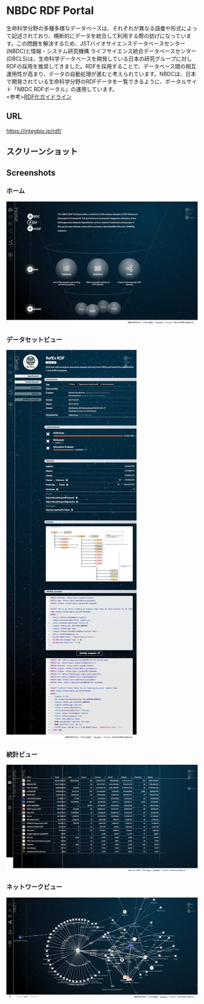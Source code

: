 # NBDC RDF Portal

生命科学分野の多種多様なデータベースは、それぞれが異なる語彙や形式によって記述されており、横断的にデータを統合して利用する際の妨げになっています。この問題を解決するため、JSTバイオサイエンスデータベースセンター(NBDC)と情報・システム研究機構 ライフサイエンス統合データベースセンター(DBCLS)は、生命科学データベースを開発している日本の研究グループに対しRDFの採用を推奨してきました。RDFを採用することで、データベース間の相互運用性が高まり、データの自動処理が進むと考えられています。NBDCは、日本で開発されている生命科学分野のRDFデータを一覧できるように、ポータルサイト「NBDC RDFポータル」の運用しています。<br/>
<参考>[RDF化ガイドライン](https://github.com/dbcls/rdfizing-db-guidelines/blob/master/dbcls-rdfizing-db-guidelines-ja.md)

## URL

https://integbio.jp/rdf/

## スクリーンショット

## Screenshots

### ホーム

![Fig-1](https://raw.githubusercontent.com/dbcls/website/master/services/images/DBCLSservices_NBDCRDFportal_en_fig-1.png)

### データセットビュー

![Fig-2](https://raw.githubusercontent.com/dbcls/website/master/services/images/DBCLSservices_NBDCRDFportal_en_fig-2.png)

### 統計ビュー

![Fig-3](https://raw.githubusercontent.com/dbcls/website/master/services/images/DBCLSservices_NBDCRDFportal_en_fig-3.png)

### ネットワークビュー

![Fig-4](https://raw.githubusercontent.com/dbcls/website/master/services/images/DBCLSservices_NBDCRDFportal_en_fig-4.png)
